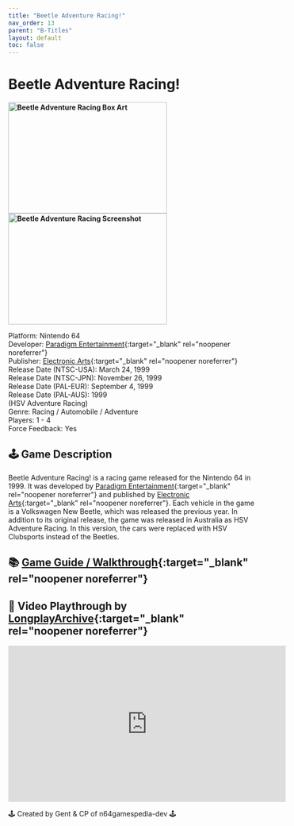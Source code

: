 ```yaml
---
title: "Beetle Adventure Racing!"
nav_order: 13
parent: "B-Titles"
layout: default
toc: false
---
```


# Beetle Adventure Racing!

<b>
  <img src="https://upload.wikimedia.org/wikipedia/en/b/b4/BAR_gamebox.PNG" alt="Beetle Adventure Racing Box Art" style="object-fit:cover;width:320px;height:224px"/>
  <img src="https://images.launchbox-app.com/b2a7c0f1-d33a-485f-937d-891f896ba563.jpg" alt="Beetle Adventure Racing Screenshot" style="object-fit:cover;width:320px;height:224px"/>
</b>

Platform: Nintendo 64  
Developer: [Paradigm Entertainment](https://en.wikipedia.org/wiki/Paradigm_Entertainment){:target="_blank" rel="noopener noreferrer"}  
Publisher: [Electronic Arts](https://en.wikipedia.org/wiki/Electronic_Arts){:target="_blank" rel="noopener noreferrer"}  
Release Date (NTSC-USA): March 24, 1999  
Release Date (NTSC-JPN): November 26, 1999  
Release Date (PAL-EUR): September 4, 1999  
Release Date (PAL-AUS): 1999  
(HSV Adventure Racing)  
Genre: Racing / Automobile / Adventure  
Players: 1 - 4  
Force Feedback: Yes  

## 🕹️ Game Description

Beetle Adventure Racing! is a racing game released for the Nintendo 64 in 1999. It was developed by [Paradigm Entertainment](https://en.wikipedia.org/wiki/Paradigm_Entertainment){:target="_blank" rel="noopener noreferrer"} and published by [Electronic Arts](https://en.wikipedia.org/wiki/Electronic_Arts){:target="_blank" rel="noopener noreferrer"}. Each vehicle in the game is a Volkswagen New Beetle, which was released the previous year. In addition to its original release, the game was released in Australia as HSV Adventure Racing. In this version, the cars were replaced with HSV Clubsports instead of the Beetles.

## 📚 [Game Guide / Walkthrough](https://gamefaqs.gamespot.com/n64/196751-beetle-adventure-racing/faqs/7668){:target="_blank" rel="noopener noreferrer"}

## 🎥 Video Playthrough by [LongplayArchive](https://www.youtube.com/@LongplayArchive){:target="_blank" rel="noopener noreferrer"}

<iframe width="560" height="315" src="https://www.youtube.com/embed/xM2QCoYy0RI" title="Beetle Adventure Racing – Longplay by LongplayArchive" frameborder="0" allowfullscreen></iframe>

🕹️ Created by Gent & CP of n64gamespedia-dev 🕹️

<!-- Vault Format: n64gamespedia-dev -->
<!-- Protocol Source: _vault-specs/format-protocol.md -->
